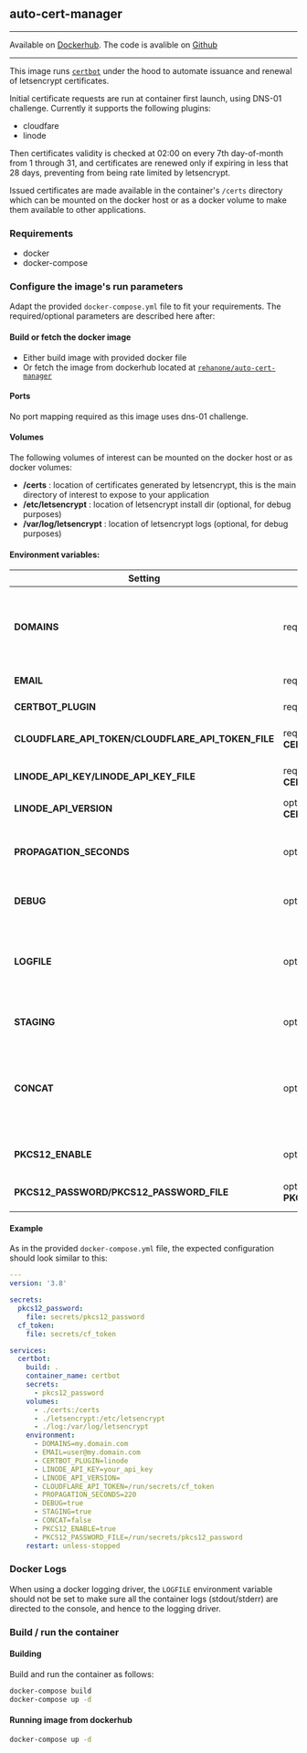 ## auto-cert-manager

---

Available on [Dockerhub](https://hub.docker.com/repository/docker/rehanone/auto-cert-manager#). The code is avalible on [Github](https://github.com/rehanone/auto-cert-manager)

---

This image runs [`certbot`](https://certbot.eff.org/) under the hood to automate issuance and renewal of letsencrypt certificates.

Initial certificate requests are run at container first launch, using DNS-01 challenge. Currently it supports the following plugins:

  - cloudfare
  - linode

Then certificates validity is checked at 02:00 on every 7th day-of-month from 1 through 31, and certificates are renewed only if expiring in less that 28 days, preventing from being rate limited by letsencrypt.

Issued certificates are made available in the container's `/certs` directory which can be mounted on the docker host or as a docker volume to make them available to other applications.

### Requirements

- docker
- docker-compose

### Configure the image's run parameters
 Adapt the provided `docker-compose.yml` file to fit your requirements. The required/optional parameters are described here after:

#### Build or fetch the docker image

- Either build image with provided docker file
- Or fetch the image from dockerhub located at [`rehanone/auto-cert-manager`](https://hub.docker.com/repository/docker/rehanone/auto-cert-manager#)

#### Ports
No port mapping required as this image uses dns-01 challenge.

#### Volumes
The following volumes of interest can be mounted on the docker host or as docker volumes:
- **/certs** : location of certificates generated by letsencrypt, this is the main directory of interest to expose to your application
- **/etc/letsencrypt** : location of letsencrypt install dir (optional, for debug purposes)
- **/var/log/letsencrypt** : location of letsencrypt logs (optional, for debug purposes)

#### Environment variables:

Setting                  | Type     |  Description
------------------------ | -------- | ---------------------------------
**DOMAINS**              | required | Space separated list of comma separated subdomains to register the certificate with, for example: [`my.domain.com`, `sub.domain1.com,sub.domain2.com`, `my.other.domain.com sub.domain1.com,sub.domain2.com`]
**EMAIL**                | required | Email of the certificates supplicant
**CERTBOT_PLUGIN**       | required | Supported values are (`cloudflare`, `linode`)
**CLOUDFLARE_API_TOKEN/CLOUDFLARE_API_TOKEN_FILE** | required when **CERTBOT_PLUGIN=cloudflare** | Cloudflare API credentials, obtained from your [Cloudflare dashboard](https://dash.cloudflare.com/profile).
**LINODE_API_KEY/LINODE_API_KEY_FILE**       | required when **CERTBOT_PLUGIN=linode** | Linode API credentials, obtained from your Linode account’s [Applications & API Tokens page](https://cloud.linode.com/profile/tokens).
**LINODE_API_VERSION**   | optional when **CERTBOT_PLUGIN=linode** | Linode API version, normally can be left blank.
**PROPAGATION_SECONDS**  | optional | The number of seconds to wait for DNS to propagate before asking the ACME server to verify the DNS record. (Default: dependent on plugin).
**DEBUG**                | optional | whether to run letsencrypt in debug mode, refer to certbot [documentation](https://certbot.eff.org/docs/using.html#certbot-command-line-options)
**LOGFILE**              | optional | path of a file where to write the logs from the certificate request/renewal script. When not provided both stdout/stderr are directed to console which is convenient when using a docker log driver.
**STAGING**              | optional | whether to run letsencrypt in staging mode, refer to certbot [documentation](https://certbot.eff.org/docs/using.html#certbot-command-line-options)
**CONCAT**               | optional | whether to concatenate the full chain of the certificate authority with the certificate's private key. This is required for example for haproxy. Otherwise the full chain and private key are kept in separate files which is required for example for nginx and apache.
**PKCS12_ENABLE**        | optional | Enables PKCS#12 certificate convertion. The final certificate will be in */certs/{domain}.pfx* file.
**PKCS12_PASSWORD/PKCS12_PASSWORD_FILE** | optional when **PKCS12_ENABLE=true** | Enables PKCS#12 certificate convertion. The final certificate will be in */certs/{domain}.pfx* file.

#### Example
As in the provided `docker-compose.yml` file, the expected configuration should look similar to this:

```yml
---
version: '3.8'

secrets:
  pkcs12_password:
    file: secrets/pkcs12_password
  cf_token:
    file: secrets/cf_token

services:
  certbot:
    build: .
    container_name: certbot
    secrets:
      - pkcs12_password
    volumes:
      - ./certs:/certs
      - ./letsencrypt:/etc/letsencrypt
      - ./log:/var/log/letsencrypt
    environment:
      - DOMAINS=my.domain.com
      - EMAIL=user@my.domain.com
      - CERTBOT_PLUGIN=linode
      - LINODE_API_KEY=your_api_key
      - LINODE_API_VERSION=
      - CLOUDFLARE_API_TOKEN=/run/secrets/cf_token
      - PROPAGATION_SECONDS=220
      - DEBUG=true
      - STAGING=true
      - CONCAT=false
      - PKCS12_ENABLE=true
      - PKCS12_PASSWORD_FILE=/run/secrets/pkcs12_password
    restart: unless-stopped
```

### Docker Logs
When using a docker logging driver, the `LOGFILE` environment variable should not be set to make sure all the container logs (stdout/stderr) are directed to the console, and hence to the logging driver.

### Build / run the container

#### Building
Build and run the container as follows:
```sh
docker-compose build
docker-compose up -d
```

#### Running image from dockerhub
```sh
docker-compose up -d
```
